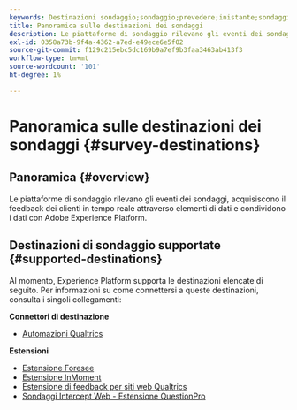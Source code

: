 ```yaml
---
keywords: Destinazioni sondaggio;sondaggio;prevedere;inistante;sondaggi d'intercettazione web;qualtrics
title: Panoramica sulle destinazioni dei sondaggi
description: Le piattaforme di sondaggio rilevano gli eventi dei sondaggi, acquisiscono il feedback dei clienti in tempo reale attraverso elementi di dati e condividono i dati con Adobe Experience Platform.
exl-id: 0358a73b-9f4a-4362-a7ed-e49ece6e5f02
source-git-commit: f129c215ebc5dc169b9a7ef9b3faa3463ab413f3
workflow-type: tm+mt
source-wordcount: '101'
ht-degree: 1%

---
```


# Panoramica sulle destinazioni dei sondaggi {#survey-destinations}

## Panoramica {#overview}

Le piattaforme di sondaggio rilevano gli eventi dei sondaggi, acquisiscono il feedback dei clienti in tempo reale attraverso elementi di dati e condividono i dati con Adobe Experience Platform.

## Destinazioni di sondaggio supportate {#supported-destinations}

Al momento, Experience Platform supporta le destinazioni elencate di seguito. Per informazioni su come connettersi a queste destinazioni, consulta i singoli collegamenti:

**Connettori di destinazione**

* [Automazioni Qualtrics](./qualtrics-automations.md)

**Estensioni**

* [Estensione Foresee](./foresee.md)
* [Estensione InMoment](./inmoment.md)
* [Estensione di feedback per siti web Qualtrics](./qualtrics.md)
* [Sondaggi Intercept Web - Estensione QuestionPro](./web-intercept-surveys.md)
